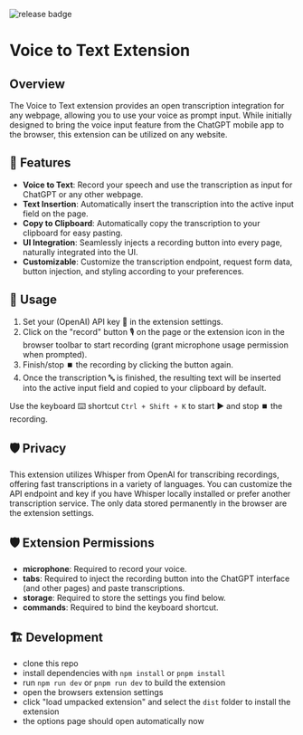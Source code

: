 ![release badge](https://github.com/jk-oster/voice-to-text-extension/actions/workflows/release.yaml/badge.svg)

# Voice to Text Extension
## Overview
The Voice to Text extension provides an open transcription integration for any webpage, allowing you to use your voice as prompt input. While initially designed to bring the voice input feature from the ChatGPT mobile app to the browser, this extension can be utilized on any website.

## 🚀 Features
- **Voice to Text**: Record your speech and use the transcription as input for ChatGPT or any other webpage.
- **Text Insertion**: Automatically insert the transcription into the active input field on the page.
- **Copy to Clipboard**: Automatically copy the transcription to your clipboard for easy pasting.
- **UI Integration**: Seamlessly injects a recording button into every page, naturally integrated into the UI.
- **Customizable**: Customize the transcription endpoint, request form data, button injection, and styling according to your preferences.

## 💬 Usage
1. Set your (OpenAI) API key 🔑 in the extension settings.
2. Click on the "record" button 🎙️ on the page or the extension icon in the browser toolbar to start recording (grant microphone usage permission when prompted).
3. Finish/stop ⏹️ the recording by clicking the button again.
4. Once the transcription 🔤 is finished, the resulting text will be inserted into the active input field and copied to your clipboard by default.

Use the keyboard ⌨️ shortcut ``Ctrl + Shift + K`` to start ▶️ and stop ⏹️ the recording.

## 🛡️ Privacy
This extension utilizes Whisper from OpenAI for transcribing recordings, offering fast transcriptions in a variety of languages. You can customize the API endpoint and key if you have Whisper locally installed or prefer another transcription service. The only data stored permanently in the browser are the extension settings.

## 🛡️ Extension Permissions
- **microphone**: Required to record your voice.
- **tabs**: Required to inject the recording button into the ChatGPT interface (and other pages) and paste transcriptions.
- **storage**: Required to store the settings you find below.
- **commands**: Required to bind the keyboard shortcut.

## 🏗️ Development
- clone this repo
- install dependencies with `npm install` or `pnpm install`
- run `npm run dev` or `pnpm run dev` to build the extension
- open the browsers extension settings
- click "load umpacked extension" and select the `dist` folder to install the extension
- the options page should open automatically now
